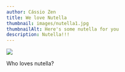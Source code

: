 ```yaml
---
author: Cássio Zen
title: We love Nutella
thumbnail: images/nutella1.jpg
thumbnailAlt: Here's some nutella for you
description: Nutella!!!
---
```


![](blob:http://localhost:1313/db0b4475-6e9e-4d3c-9443-1c4128faf8c6)

Who loves nutella?

